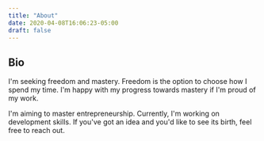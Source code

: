 ```yaml
---
title: "About"
date: 2020-04-08T16:06:23-05:00
draft: false 
---
```


## Bio
I'm seeking freedom and mastery. Freedom is the option to choose how I spend my time. I'm happy with my progress towards mastery if I'm proud of my work.

I'm aiming to master entrepreneurship. Currently, I'm working on development skills. If you've got an idea and you'd like to see its birth, feel free to reach out.

